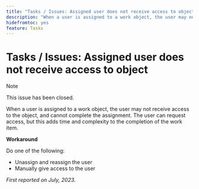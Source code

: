 ```yaml
---
title: "Tasks / Issues: Assigned user does not receive access to object"
description: "When a user is assigned to a work object, the user may not receive access to the object, and cannot complete the assignment. The user can request access, but this adds time and complexity to the completion of the work item."
hidefromtoc: yes
feature: Tasks
---
```


# Tasks / Issues: Assigned user does not receive access to object

>[!NOTE]
>
>This issue has been closed.

When a user is assigned to a work object, the user may not receive access to the object, and cannot complete the assignment. The user can request access, but this adds time and complexity to the completion of the work item.

**Workaround**

Do one of the following:

* Unassign and reassign the user
* Manually give access to the user

_First reported on July, 2023._
